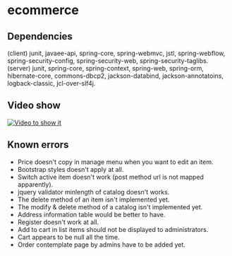 # ecommerce

## Dependencies
(client) junit, javaee-api, spring-core, spring-webmvc, jstl, spring-webflow, spring-security-config, spring-security-web, spring-security-taglibs.
(server) junit, spring-core, spring-context, spring-web, spring-orm, hibernate-core, commons-dbcp2, jackson-databind, jackson-annotatoins, logback-classic, jcl-over-slf4j.

## Video show

[![Video to show it](https://image.prntscr.com/image/9egAp3LxQf_WSBlLnQEbeQ.png)](https://www.youtube.com/watch?v=L90lCITLnYg)

## Known errors
- Price doesn't copy in manage menu when you want to edit an item.
- Bootstrap styles doesn't apply at all.
- Switch active item doesn't work (post method url is not mapped apparently).
- jquery validator minlength of catalog doesn't works.
- The delete method of an item isn't implemented yet.
- The modify & delete method of a catalog isn't implemented yet.
- Address information table would be better to have.
- Register doesn't work at all.
- Add to cart in list items should not be displayed to administrators.
- Cart appears to be null all the time.
- Order contemplate page by admins have to be added yet.
